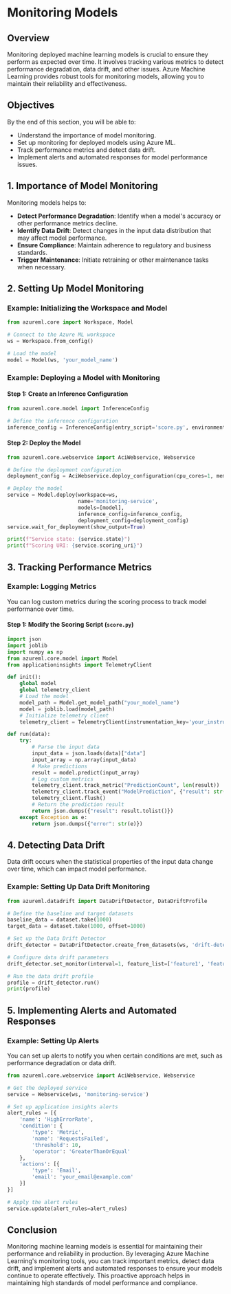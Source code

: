 # Monitoring Models

## Overview

Monitoring deployed machine learning models is crucial to ensure they perform as expected over time. It involves tracking various metrics to detect performance degradation, data drift, and other issues. Azure Machine Learning provides robust tools for monitoring models, allowing you to maintain their reliability and effectiveness.

## Objectives

By the end of this section, you will be able to:

- Understand the importance of model monitoring.
- Set up monitoring for deployed models using Azure ML.
- Track performance metrics and detect data drift.
- Implement alerts and automated responses for model performance issues.

## 1. Importance of Model Monitoring

Monitoring models helps to:

- **Detect Performance Degradation**: Identify when a model's accuracy or other performance metrics decline.
- **Identify Data Drift**: Detect changes in the input data distribution that may affect model performance.
- **Ensure Compliance**: Maintain adherence to regulatory and business standards.
- **Trigger Maintenance**: Initiate retraining or other maintenance tasks when necessary.

## 2. Setting Up Model Monitoring

### Example: Initializing the Workspace and Model

```python
from azureml.core import Workspace, Model

# Connect to the Azure ML workspace
ws = Workspace.from_config()

# Load the model
model = Model(ws, 'your_model_name')
```

### Example: Deploying a Model with Monitoring

#### Step 1: Create an Inference Configuration

```python
from azureml.core.model import InferenceConfig

# Define the inference configuration
inference_config = InferenceConfig(entry_script='score.py', environment=env)
```

#### Step 2: Deploy the Model

```python
from azureml.core.webservice import AciWebservice, Webservice

# Define the deployment configuration
deployment_config = AciWebservice.deploy_configuration(cpu_cores=1, memory_gb=1, enable_app_insights=True)

# Deploy the model
service = Model.deploy(workspace=ws,
                       name='monitoring-service',
                       models=[model],
                       inference_config=inference_config,
                       deployment_config=deployment_config)
service.wait_for_deployment(show_output=True)

print(f"Service state: {service.state}")
print(f"Scoring URI: {service.scoring_uri}")
```

## 3. Tracking Performance Metrics

### Example: Logging Metrics

You can log custom metrics during the scoring process to track model performance over time.

#### Step 1: Modify the Scoring Script (`score.py`)

```python
import json
import joblib
import numpy as np
from azureml.core.model import Model
from applicationinsights import TelemetryClient

def init():
    global model
    global telemetry_client
    # Load the model
    model_path = Model.get_model_path("your_model_name")
    model = joblib.load(model_path)
    # Initialize telemetry client
    telemetry_client = TelemetryClient(instrumentation_key='your_instrumentation_key')

def run(data):
    try:
        # Parse the input data
        input_data = json.loads(data)["data"]
        input_array = np.array(input_data)
        # Make predictions
        result = model.predict(input_array)
        # Log custom metrics
        telemetry_client.track_metric("PredictionCount", len(result))
        telemetry_client.track_event("ModelPrediction", {"result": str(result)})
        telemetry_client.flush()
        # Return the prediction result
        return json.dumps({"result": result.tolist()})
    except Exception as e:
        return json.dumps({"error": str(e)})
```

## 4. Detecting Data Drift

Data drift occurs when the statistical properties of the input data change over time, which can impact model performance.

### Example: Setting Up Data Drift Monitoring

```python
from azureml.datadrift import DataDriftDetector, DataDriftProfile

# Define the baseline and target datasets
baseline_data = dataset.take(1000)
target_data = dataset.take(1000, offset=1000)

# Set up the Data Drift Detector
drift_detector = DataDriftDetector.create_from_datasets(ws, 'drift-detector', baseline_data, target_data)

# Configure data drift parameters
drift_detector.set_monitor(interval=1, feature_list=['feature1', 'feature2'])

# Run the data drift profile
profile = drift_detector.run()
print(profile)
```

## 5. Implementing Alerts and Automated Responses

### Example: Setting Up Alerts

You can set up alerts to notify you when certain conditions are met, such as performance degradation or data drift.

```python
from azureml.core.webservice import AciWebservice, Webservice

# Get the deployed service
service = Webservice(ws, 'monitoring-service')

# Set up application insights alerts
alert_rules = [{
    'name': 'HighErrorRate',
    'condition': {
        'type': 'Metric',
        'name': 'RequestsFailed',
        'threshold': 10,
        'operator': 'GreaterThanOrEqual'
    },
    'actions': [{
        'type': 'Email',
        'email': 'your_email@example.com'
    }]
}]

# Apply the alert rules
service.update(alert_rules=alert_rules)
```

## Conclusion

Monitoring machine learning models is essential for maintaining their performance and reliability in production. By leveraging Azure Machine Learning's monitoring tools, you can track important metrics, detect data drift, and implement alerts and automated responses to ensure your models continue to operate effectively. This proactive approach helps in maintaining high standards of model performance and compliance.
